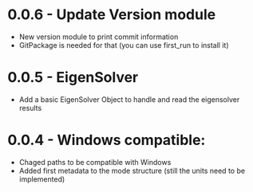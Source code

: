 # 0.0.6 - Update Version module
- New version module to print commit information
- GitPackage is needed for that (you can use first_run to install it)

# 0.0.5 - EigenSolver
- Add a basic EigenSolver Object to handle and read the eigensolver results

# 0.0.4 - Windows compatible:
- Chaged paths to be compatible with Windows
- Added first metadata to the mode structure (still the units need to be implemented)
